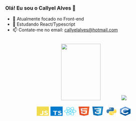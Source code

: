 ### Olá! Eu sou o Callyel Alves 👋

- 🔭 Atualmente focado no Front-end
- 🌱 Estudando React/Typescript
- 📫 Contate-me no email: callyelalves@hotmail.com
##
<div align="center">
  <img width="50%" height="180em" src="https://github-readme-stats.vercel.app/api?username=callyelalves&show_icons=true&theme=dark&include_all_commits=true&count_private=true"/>
  <img height="180em" src="https://github-readme-stats.vercel.app/api/top-langs/?username=callyelalves&layout=compact&langs_count=8&theme=dark"/> 
</div>

<div align="center"><br>
  <img align="center" alt="Callyel-Js" height="30" width="40" src="https://raw.githubusercontent.com/devicons/devicon/master/icons/javascript/javascript-plain.svg">
  <img align="center" alt="Callyel-Ts" height="30" width="40" src="https://raw.githubusercontent.com/devicons/devicon/master/icons/typescript/typescript-plain.svg">
  <img align="center" alt="Callyel-React" height="30" width="40" src="https://raw.githubusercontent.com/devicons/devicon/master/icons/react/react-original.svg">
  <img align="center" alt="Callyel-HTML" height="30" width="40" src="https://raw.githubusercontent.com/devicons/devicon/master/icons/html5/html5-original.svg">
  <img align="center" alt="Callyel-CSS" height="30" width="40" src="https://raw.githubusercontent.com/devicons/devicon/master/icons/css3/css3-original.svg">
  <img align="center" alt="Callyel-Python" height="30" width="40" src="https://raw.githubusercontent.com/devicons/devicon/master/icons/python/python-original.svg">
  <img align="center" alt="Callyel-C" height="30" width="40" src="https://raw.githubusercontent.com/devicons/devicon/master/icons/c/c-original.svg">
</div>

